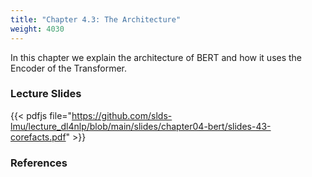 ```yaml
---
title: "Chapter 4.3: The Architecture"
weight: 4030
---
```

In this chapter we explain the architecture of BERT and how it uses the Encoder of the Transformer. 

<!--more-->

<!--
### Lecture video

{{< video id="TfrSKiOecWI" >}}
-->

### Lecture Slides

{{< pdfjs file="https://github.com/slds-lmu/lecture_dl4nlp/blob/main/slides/chapter04-bert/slides-43-corefacts.pdf" >}}

### References 
